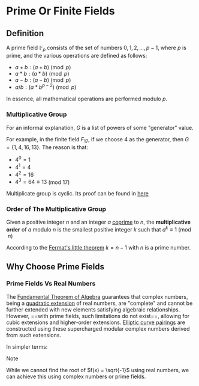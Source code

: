 # Prime Or Finite Fields

## Definition

A prime field $\mathbb{F}_p$ consists of the set of numbers $0, 1, 2, \ldots, p-1$, where $p$ is prime, and the various
operations are
defined as follows:

- $a + b:  (a + b) \pmod p$
- $a * b:  (a * b) \pmod p$
- $a - b:  (a - b) \pmod p$
- $a / b:  (a * b^{p-2}) \pmod p$

In essence, all mathematical operations are performed modulo $p$.

### Multiplicative Group

For an informal explanation, $G$ is a list of powers of some "generator" value.

For example, in the finite field $F_{17}$, if we choose 4 as the generator,
then $G = \lbrace 1, 4, 16, 13 \rbrace$. The reason is that:

- $4^0 = 1$
- $4^1 = 4$
- $4^2=16$
- $4^3= 64 \equiv 13$ (mod 17)

Multiplicate group is cyclic. Its proof can be found in
[here](https://math.stanford.edu/~conrad/210BPage/handouts/math210b-finite-mult-groups-cyclic.pdf)

### Order of The Multiplicative Group

Given a positive integer $n$ and an integer
$a$ [coprime](https://en.wikipedia.org/wiki/Coprime "Coprime") to $n$, the **multiplicative order** of $a$ modulo $n$ is
the
smallest positive integer $k$ such that $a^k ≡ 1 \pmod n$

According to the [Fermat's little theorem](fermat_little_theorem.md) $k = n-1$ with $n$ is a prime number.

## Why Choose Prime Fields

### Prime Fields Vs Real Numbers

The [Fundamental Theorem of Algebra](https://en.wikipedia.org/wiki/Fundamental_theorem_of_algebra) guarantees that
complex numbers, being a [quadratic extension](quadratic_field.md) of real numbers, are "complete" and cannot be further
extended with new elements satisfying algebraic relationships. However, ==with prime fields, such limitations do not
exist==, allowing for cubic extensions and higher-order
extensions. [Elliptic curve pairings](elliptic_curve_pairings.md) are constructed using these supercharged modular
complex numbers derived from such extensions.

In simpler terms:

> [!NOTE]  
> While we cannot find the root of $f(x) = \sqrt{-1}$ using real numbers, we can achieve this using complex numbers or
> prime fields.

